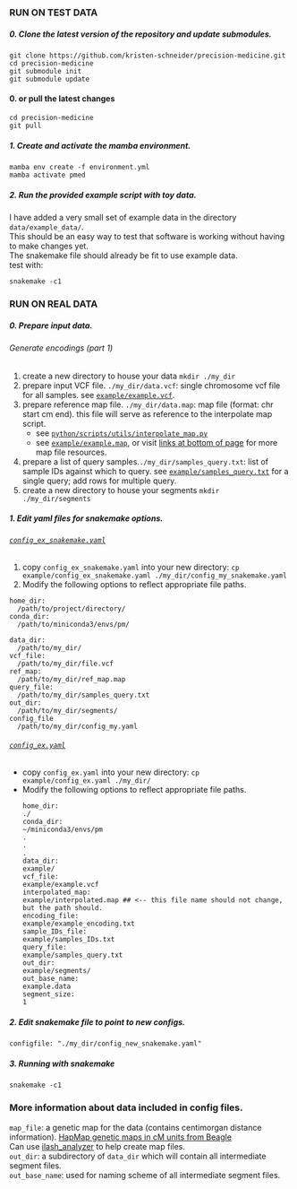 ### RUN ON TEST DATA

##### 0. Clone the latest version of the repository and update submodules.
```
git clone https://github.com/kristen-schneider/precision-medicine.git
cd precision-medicine
git submodule init
git submodule update

```
#### 0. or pull the latest changes
```
cd precision-medicine
git pull
``` 

##### 1. Create and activate the mamba environment.
```
mamba env create -f environment.yml
mamba activate pmed
```

##### 2. Run the provided example script with toy data.
I have added a very small set of example data in the directory `data/example_data/`.<br>
This should be an easy way to test that software is working without having to make changes yet.<br>
The snakemake file should already be fit to use example data.<br>
test with:<br>
```
snakemake -c1
```

### RUN ON REAL DATA

##### 0. Prepare input data.
###### Generate encodings (part 1)
1. create a new directory to house your data `mkdir ./my_dir`
2. prepare input VCF file. `./my_dir/data.vcf`: single chromosome vcf file for all samples. see [`example/example.vcf`](https://github.com/kristen-schneider/precision-medicine/blob/main/example/example.vcf).
3. prepare reference map file. `./my_dir/data.map`: map file (format: chr start cm end). this file will serve as reference to the interpolate map script.
	- see [`python/scripts/utils/interpolate_map.py`](https://github.com/kristen-schneider/precision-medicine/blob/main/python/scripts/utils/interpolate_map.py)
	- see [`example/example.map`](https://github.com/kristen-schneider/precision-medicine/blob/main/example/examplemap), or visit [links at bottom of page](https://github.com/kristen-schneider/precision-medicine/edit/main/README.md#more-information-about-data-included-in-config-files) for more map file resources.
4. prepare a list of query samples.`./my_dir/samples_query.txt`: list of sample IDs against which to query. see [`example/samples_query.txt`](https://github.com/kristen-schneider/precision-medicine/blob/main/example/samples_query.txt) for a single query; add rows for multiple query.
5. create a new directory to house your segments `mkdir ./my_dir/segments`

##### 1. Edit yaml files for snakemake options.
###### [`config_ex_snakemake.yaml`](https://github.com/kristen-schneider/precision-medicine/blob/main/example/config_ex_snakemake.yaml)
1. copy `config_ex_snakemake.yaml` into your new directory: `cp example/config_ex_snakemake.yaml ./my_dir/config_my_snakemake.yaml`
2. Modify the following options to reflect appropriate file paths.
  ```
  home_dir:
    /path/to/project/directory/
  conda_dir:
    /path/to/miniconda3/envs/pm/

  data_dir:
    /path/to/my_dir/
  vcf_file:
    /path/to/my_dir/file.vcf
  ref_map:
    /path/to/my_dir/ref_map.map
  query_file:
    /path/to/my_dir/samples_query.txt
  out_dir:
    /path/to/my_dir/segments/
  config_file
    /path/to/my_dir/config_my.yaml
  ```
###### [`config_ex.yaml`](https://github.com/kristen-schneider/precision-medicine/blob/main/example/config_ex.yaml)
- copy `config_ex.yaml` into your new directory: `cp example/config_ex.yaml ./my_dir/`
- Modify the following options to reflect appropriate file paths.
  ```
  home_dir:
  ./
  conda_dir:
  ~/miniconda3/envs/pm
  .
  .
  .
  data_dir:
  example/
  vcf_file:
  example/example.vcf
  interpolated_map: 
  example/interpolated.map ## <-- this file name should not change, but the path should.
  encoding_file:
  example/example_encoding.txt
  sample_IDs_file:
  example/samples_IDs.txt
  query_file:
  example/samples_query.txt
  out_dir:
  example/segments/
  out_base_name:
  example.data
  segment_size:
  1
  ```
##### 2. Edit snakemake file to point to new configs.
```
configfile: "./my_dir/config_new_snakemake.yaml"
```

##### 3. Running with snakemake
```
snakemake -c1
```

### More information about data included in config files.
`map_file`: a genetic map for the data (contains centimorgan distance information). [HapMap genetic maps in cM units from Beagle](https://bochet.gcc.biostat.washington.edu/beagle/genetic_maps/plink.GRCh38.map.zip)<br> Can use [ilash_analyzer](https://github.com/roohy/ilash_analyzer/blob/master/interpolate_maps.py) to help create map files.<br>
`out_dir`: a subdirectory of `data_dir` which will contain all intermediate segment files.<br>
`out_base_name`: used for naming scheme of all intermediate segment files.

